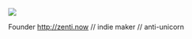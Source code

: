 <img src="[https://pbs.twimg.com/profile_banners/14987953/1738711442/1500x500](https://pbs.twimg.com/profile_banners/14987953/1753673061/1500x500)">

Founder http://zenti.now // indie maker // anti-unicorn
